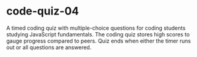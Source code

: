 # code-quiz-04

A timed coding quiz with multiple-choice questions for coding students studying JavaScript fundamentals. The coding quiz stores high scores to gauge progress compared to peers. Quiz ends when either the timer runs out or all questions are answered. 

